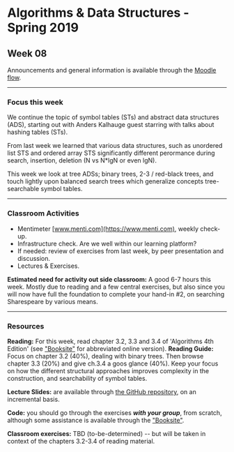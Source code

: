 # Algorithms & Data Structures - Spring 2019

## Week 08

Announcements and general information is available through the [Moodle flow](https://cphbusiness.mrooms.net/course/view.php?id=3150). 

-----------------

### Focus this week
We continue the topic of symbol tables (STs) and abstract data structures (ADS), starting out with Anders Kalhauge guest starring with talks about hashing tables (STs). 

From last week we learned that various data structures, such as unordered list STS and ordered array STS significantly different perormance during search, insertion, deletion (N vs N*lgN or even lgN).

This week we look at tree ADSs; binary trees, 2-3 / red-black trees, and touch lightly upon balanced search trees which generalize concepts tree-searchable symbol tables.

-----------------

### Classroom Activities 

- Mentimeter [www.menti.com](https://www.menti.com), weekly check-up.
- Infrastructure check. Are we well within our learning platform?
- If needed: review of exercises from last week, by peer presentation and discussion.
- Lectures & Exercises.

**Estimated need for activity out side classroom:** A good 6-7 hours this week. Mostly due to reading and a few central exercises, but also since you will now have full the foundation to complete your hand-in #2, on searching Sharespeare by various means.

-----------------
### Resources

**Reading:** For this week, read chapter 3.2, 3.3 and 3.4 of 'Algorithms 4th Edition' (see ["Booksite"](https://algs4.cs.princeton.edu/home/) for abbreviated online version). **Reading Guide:** Focus on chapter 3.2 (40%), dealing with binary trees. Then browse chapter 3.3 (20%) and give ch.3.4 a goos glance (40%). Keep your focus on how the different structural approaches improves complexity in the construction, and searchability of symbol tables.

**Lecture Slides:** are available through [the GitHub repository](https://github.com/datsoftlyngby/soft2019spring-algorithms/blob/master/Weeklies/Week_06/Slides/02%20Introduction.pdf), on an incremental basis.

**Code:** you should go through the exercises _**with your group**_, from scratch, although some assistance is available through the ["Booksite"](https://algs4.cs.princeton.edu/home/).

**Classroom exercises:** TBD (to-be-determined) -- but will be taken in context of the chapters 3.2-3.4 of reading material.
